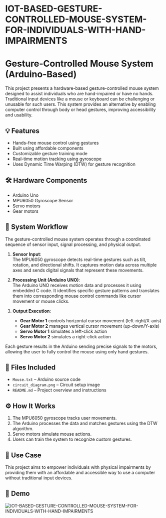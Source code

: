 # IOT-BASED-GESTURE-CONTROLLED-MOUSE-SYSTEM-FOR-INDIVIDUALS-WITH-HAND-IMPAIRMENTS
# Gesture-Controlled Mouse System (Arduino-Based)

This project presents a hardware-based gesture-controlled mouse system designed to assist individuals who are hand-impaired or have no hands. Traditional input devices like a mouse or keyboard can be challenging or unusable for such users. This system provides an alternative by enabling computer control through body or head gestures, improving accessibility and usability.

## 💡 Features
- Hands-free mouse control using gestures
- Built using affordable components
- Customizable gesture training mode
- Real-time motion tracking using gyroscope
- Uses Dynamic Time Warping (DTW) for gesture recognition

## 🛠️ Hardware Components
- Arduino Uno
- MPU6050 Gyroscope Sensor
- Servo motors
- Gear motors


## 🔄 System Workflow

The gesture-controlled mouse system operates through a coordinated sequence of sensor input, signal processing, and physical output.

1. **Sensor Input**:  
   The MPU6050 gyroscope detects real-time gestures such as tilt, rotation, and directional shifts. It captures motion data across multiple axes and sends digital signals that represent these movements.

2. **Processing Unit (Arduino UNO)**:  
   The Arduino UNO receives motion data and processes it using embedded C code. It identifies specific gesture patterns and translates them into corresponding mouse control commands like cursor movement or mouse clicks.

3. **Output Execution**:  
   - **Gear Motor 1** controls horizontal cursor movement (left-right/X-axis)  
   - **Gear Motor 2** manages vertical cursor movement (up-down/Y-axis)  
   - **Servo Motor 1** simulates a left-click action  
   - **Servo Motor 2** simulates a right-click action  

Each gesture results in the Arduino sending precise signals to the motors, allowing the user to fully control the mouse using only hand gestures.


## 📂 Files Included
- `Mouse.txt` – Arduino source code
- `circuit_diagram.png` –  Circuit setup image
- `README.md` – Project overview and instructions

## ⚙️ How It Works
1. The MPU6050 gyroscope tracks user movements.
2. The Arduino processes the data and matches gestures using the DTW algorithm.
3. Servo motors simulate mouse actions.
4. Users can train the system to recognize custom gestures.

## 🧪 Use Case
This project aims to empower individuals with physical impairments by providing them with an affordable and accessible way to use a computer without traditional input devices.

## 📸 Demo
![ IOT-BASED-GESTURE-CONTROLLED-MOUSE-SYSTEM-FOR-INDIVIDUALS-WITH-HAND-IMPAIRMENTS](project_photo.jpg)


